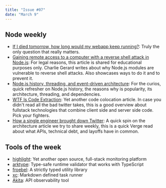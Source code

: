 ```yaml
---
title: "Issue #07"
date: "March 9"
---
```


## Node weekly

- [If I died tomorrow, how long would my webapp keep running?](https://dub.sh/tARu5Xx): Truly the only question that really matters.
- [Gaining remote access to a computer with a reverse shell attack in Node.js](https://dub.sh/7bhbj4B): For legal reasons, this article is shared for educational purposes only. Charlie Gerard writes about why Node.js modules are vulnerable to reverse shell attacks. Also showcases ways to do it and to prevent it.
- [Node.js history, threading, and event-driven architecture](https://dub.sh/7tmIbL3): For the curios, quick refresher on Node.js history, the reasons why is popularity, its architecture, threading, and dependencies.
- [WTF Is Code Extraction](https://dub.sh/8cw1yts): Yet another code colocation article. In case you didn't read all the bad twitter takes, this is a good overview about fullstack technologies that combine client side and server side code. Pick your fighters.
- [How a single engineer brought down Twitter](https://dub.sh/AGGMEew): A quick spin on the architecture article we try to share weekly, this is a quick Verge read about what APIs, technical debt, and layoffs have in common.

## Tools of the week

- [highlight](https://dub.sh/DpIVKHT): Yet another open source, full-stack monitoring platform
- [arktype](https://dub.sh/GY9MQPZ): Type-safe runtime validator that works with TypeScript
- [froebel](https://dub.sh/wW03P20): A strictly typed utility library
- [xc](https://dub.sh/NZuhgGh): Markdown defined task runner
- [Akita](https://dub.sh/j6PfjaX): API observability tool
